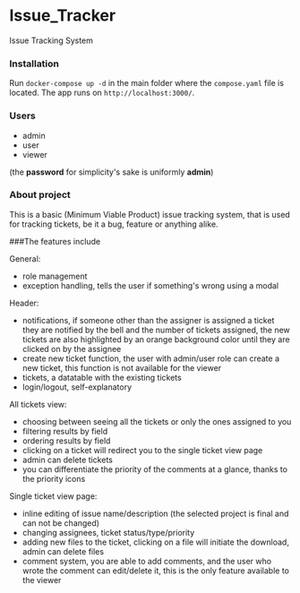 # Issue_Tracker
Issue Tracking System

### Installation

Run `docker-compose up -d` in the main folder where the `compose.yaml` file is located. The app runs on `http://localhost:3000/`.

### Users

- admin
- user
- viewer

(the **password** for simplicity's sake is uniformly **admin**)

### About project

This is a basic (Minimum Viable Product) issue tracking system, that is used for tracking tickets, be it a bug, feature or anything alike.

###The features include

General:

- role management
- exception handling, tells the user if something's wrong using a modal

Header:

- notifications, if someone other than the assigner is assigned a ticket they are notified by the bell and the number of tickets assigned, the new tickets are also highlighted by an orange background color until they are clicked on by the assignee
- create new ticket function, the user with admin/user role can create a new ticket, this function is not available for the viewer
- tickets, a datatable with the existing tickets
- login/logout, self-explanatory

All tickets view:

- choosing between seeing all the tickets or only the ones assigned to you
- filtering results by field
- ordering results by field
- clicking on a ticket will redirect you to the single ticket view page
- admin can delete tickets
- you can differentiate the priority of the comments at a glance, thanks to the priority icons

Single ticket view page:

- inline editing of issue name/description (the selected project is final and can not be changed)
- changing assignees, ticket status/type/priority
- adding new files to the ticket, clicking on a file will initiate the download, admin can delete files
- comment system, you are able to add comments, and the user who wrote the comment can edit/delete it, this is the only feature available to the viewer
